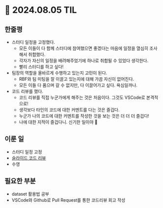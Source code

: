 # 🍅 2024.08.05 TIL

## 한줄평

- 스터디 일정을 고정했다.
  - 모든 이들이 다 함께 스터디에 참여했으면 좋겠다는 마음에 일정을 열심히 조사해서 취합했다.
  - 각자가 자신의 일정을 배려해주었기에 하나로 취합될 수 있었다 생각한다.
  - 빨리 스터디를 하고 싶다!
- 팀장의 역할을 올바르게 수행하고 있는지 고민이 된다.
  - RBF와 팀 미팅을 잘 이끌고 있는지에 대해 가끔 자신이 없어진다.
  - 모든 이들 다 품으며 갈 수 없지만, 다 이끌어가고 싶다. 욕심일까나.
- 코드 리뷰를 했다.
  - 코드 리뷰를 직접 누군가에게 해주는 것은 처음이다. 그것도 VSCode로 본격적으로!
  - 생각보다 타인의 코드에 대한 커멘트를 다는 것은 즐겁다.
  - 누군가 나의 코드에 대한 커멘트를 작성한 것을 보는 것은 더 더 더 즐겁다!
  - 나에 대한 지적이 즐겁다니. 신기한 일이야 🐳

## 이룬 일

- 스터디 일정 고정
- [슬라이드 코드 리뷰](https://github.com/minjeongss/DevCourse-Team1-Slide/pulls)
- 수영

## 필요한 부분

- dataset 활용법 공부
- VSCode와 Github로 Pull Request를 통한 코드리뷰 회고 작성
